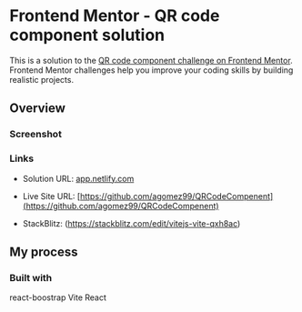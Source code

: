 # Frontend Mentor - QR code component solution

This is a solution to the [QR code component challenge on Frontend Mentor](https://www.frontendmentor.io/challenges/qr-code-component-iux_sIO_H). Frontend Mentor challenges help you improve your coding skills by building realistic projects. 




## Overview

### Screenshot



### Links

- Solution URL: [app.netlify.com](https://sunny-khapse-2f5c54.netlify.app/)
- Live Site URL: [https://github.com/agomez99/QRCodeCompenent](https://github.com/agomez99/QRCodeCompenent)

- StackBlitz: (https://stackblitz.com/edit/vitejs-vite-qxh8ac)
## My process

### Built with

react-boostrap
Vite React



